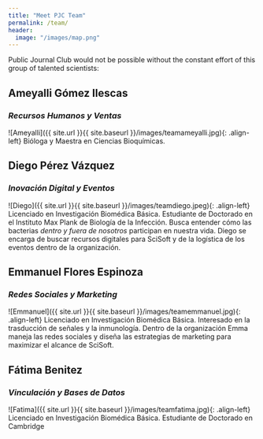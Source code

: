 ```yaml
---
title: "Meet PJC Team"
permalink: /team/
header:
  image: "/images/map.png"
---
```

Public Journal Club would not be possible without the constant effort of this group of talented scientists:
## Ameyalli Gómez Ilescas
### *Recursos Humanos y Ventas*
![Ameyalli]({{ site.url }}{{ site.baseurl }}/images/teamameyalli.jpg){: .align-left} Bióloga y Maestra en Ciencias Bioquímicas.
## Diego Pérez Vázquez
### *Inovación Digital y Eventos*
![Diego]({{ site.url }}{{ site.baseurl }}/images/teamdiego.jpeg){: .align-left}
Licenciado en Investigación Biomédica Básica. Estudiante de Doctorado en el Instituto Max Plank de Biología de la Infección. Busca entender cómo las bacterias *dentro y fuera de nosotros* participan en nuestra vida. Diego se encarga de buscar recursos digitales para SciSoft y de la logística de los eventos dentro de la organización.
## Emmanuel Flores Espinoza
### *Redes Sociales y Marketing*
![Emmanuel]({{ site.url }}{{ site.baseurl }}/images/teamemmanuel.jpg){: .align-left} Licenciado en Investigación Biomédica Básica. Interesado en la trasducción de señales y la inmunología. Dentro de la organización Emma maneja las redes sociales y diseña las estrategias de marketing para maximizar el alcance de SciSoft.
## Fátima Benitez
### *Vinculación y Bases de Datos*
![Fatima]({{ site.url }}{{ site.baseurl }}/images/teamfatima.jpg){: .align-left}
Licenciado en Investigación Biomédica Básica. Estudiante de Doctorado en Cambridge
